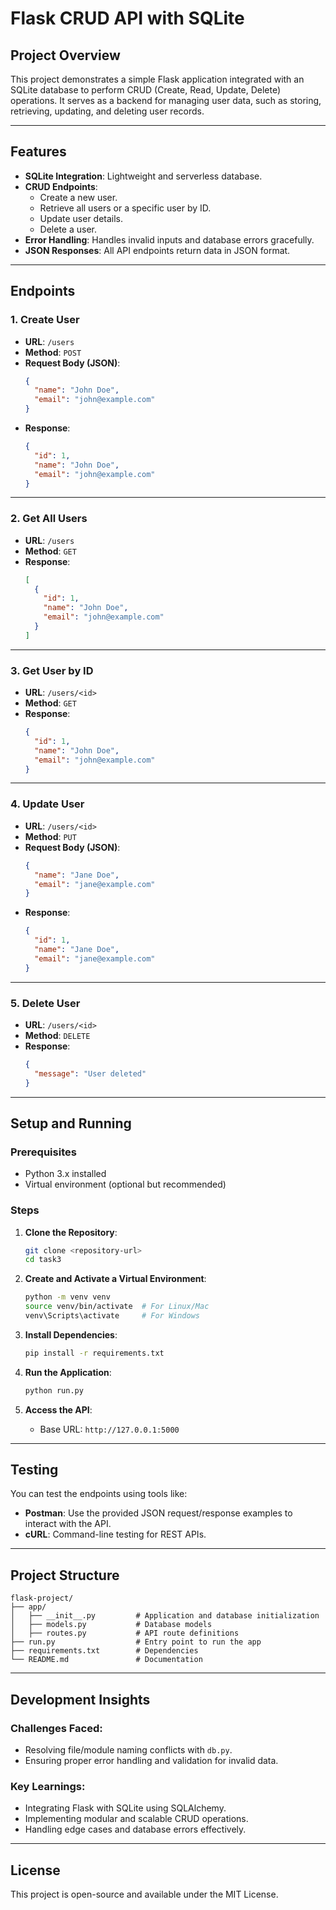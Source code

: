 
# Flask CRUD API with SQLite

## Project Overview
This project demonstrates a simple Flask application integrated with an SQLite database to perform CRUD (Create, Read, Update, Delete) operations. It serves as a backend for managing user data, such as storing, retrieving, updating, and deleting user records.

---

## Features
- **SQLite Integration**: Lightweight and serverless database.
- **CRUD Endpoints**: 
  - Create a new user.
  - Retrieve all users or a specific user by ID.
  - Update user details.
  - Delete a user.
- **Error Handling**: Handles invalid inputs and database errors gracefully.
- **JSON Responses**: All API endpoints return data in JSON format.

---

## Endpoints

### 1. **Create User**
- **URL**: `/users`
- **Method**: `POST`
- **Request Body (JSON)**:
  ```json
  {
    "name": "John Doe",
    "email": "john@example.com"
  }
  ```
- **Response**:
  ```json
  {
    "id": 1,
    "name": "John Doe",
    "email": "john@example.com"
  }
  ```

---

### 2. **Get All Users**
- **URL**: `/users`
- **Method**: `GET`
- **Response**:
  ```json
  [
    {
      "id": 1,
      "name": "John Doe",
      "email": "john@example.com"
    }
  ]
  ```

---

### 3. **Get User by ID**
- **URL**: `/users/<id>`
- **Method**: `GET`
- **Response**:
  ```json
  {
    "id": 1,
    "name": "John Doe",
    "email": "john@example.com"
  }
  ```

---

### 4. **Update User**
- **URL**: `/users/<id>`
- **Method**: `PUT`
- **Request Body (JSON)**:
  ```json
  {
    "name": "Jane Doe",
    "email": "jane@example.com"
  }
  ```
- **Response**:
  ```json
  {
    "id": 1,
    "name": "Jane Doe",
    "email": "jane@example.com"
  }
  ```

---

### 5. **Delete User**
- **URL**: `/users/<id>`
- **Method**: `DELETE`
- **Response**:
  ```json
  {
    "message": "User deleted"
  }
  ```

---

## Setup and Running

### Prerequisites
- Python 3.x installed
- Virtual environment (optional but recommended)

### Steps
1. **Clone the Repository**:
   ```bash
   git clone <repository-url>
   cd task3
   ```

2. **Create and Activate a Virtual Environment**:
   ```bash
   python -m venv venv
   source venv/bin/activate  # For Linux/Mac
   venv\Scripts\activate     # For Windows
   ```

3. **Install Dependencies**:
   ```bash
   pip install -r requirements.txt
   ```

4. **Run the Application**:
   ```bash
   python run.py
   ```

5. **Access the API**:
   - Base URL: `http://127.0.0.1:5000`

---

## Testing
You can test the endpoints using tools like:
- **Postman**: Use the provided JSON request/response examples to interact with the API.
- **cURL**: Command-line testing for REST APIs.

---

## Project Structure
```
flask-project/
├── app/
│   ├── __init__.py         # Application and database initialization
│   ├── models.py           # Database models
│   ├── routes.py           # API route definitions
├── run.py                  # Entry point to run the app
├── requirements.txt        # Dependencies
└── README.md               # Documentation
```

---

## Development Insights
### Challenges Faced:
- Resolving file/module naming conflicts with `db.py`.
- Ensuring proper error handling and validation for invalid data.

### Key Learnings:
- Integrating Flask with SQLite using SQLAlchemy.
- Implementing modular and scalable CRUD operations.
- Handling edge cases and database errors effectively.

---

## License
This project is open-source and available under the MIT License.
```
